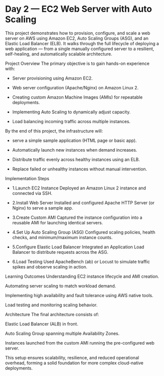 # Day 2 — EC2 Web Server with Auto Scaling

This project demonstrates how to provision, configure, and scale a web server on AWS using Amazon EC2, Auto Scaling Groups (ASG), and an Elastic Load Balancer (ELB). It walks through the full lifecycle of deploying a web application — from a single manually configured server to a resilient, self-healing, and automatically scalable architecture.

Project Overview
The primary objective is to gain hands-on experience with:

* Server provisioning using Amazon EC2.

* Web server configuration (Apache/Nginx) on Amazon Linux 2.

* Creating custom Amazon Machine Images (AMIs) for repeatable deployments.

* Implementing Auto Scaling to dynamically adjust capacity.

* Load balancing incoming traffic across multiple instances.

By the end of this project, the infrastructure will:

* serve a simple sample application (HTML page or basic app).

* Automatically launch new instances when demand increases.

* Distribute traffic evenly across healthy instances using an ELB.

* Replace failed or unhealthy instances without manual intervention.

Implementation Steps
* 1.Launch EC2 Instance
Deployed an Amazon Linux 2 instance and connected via SSH.

* 2.Install Web Server
Installed and configured Apache HTTP Server (or Nginx) to serve a sample app.

* 3.Create Custom AMI
Captured the instance configuration into a reusable AMI for launching identical servers.

* 4.Set Up Auto Scaling Group (ASG)
Configured scaling policies, health checks, and minimum/maximum instance counts.

* 5.Configure Elastic Load Balancer
Integrated an Application Load Balancer to distribute requests across the ASG.

* 6.Load Testing
Used ApacheBench (ab) or Locust to simulate traffic spikes and observe scaling in action.

Learning Outcomes
Understanding EC2 instance lifecycle and AMI creation.

Automating server scaling to match workload demand.

Implementing high availability and fault tolerance using AWS native tools.

Load testing and monitoring scaling behavior.

Architecture
The final architecture consists of:

Elastic Load Balancer (ALB) in front.

Auto Scaling Group spanning multiple Availability Zones.

Instances launched from the custom AMI running the pre-configured web server.

This setup ensures scalability, resilience, and reduced operational overhead, forming a solid foundation for more complex cloud-native deployments.
